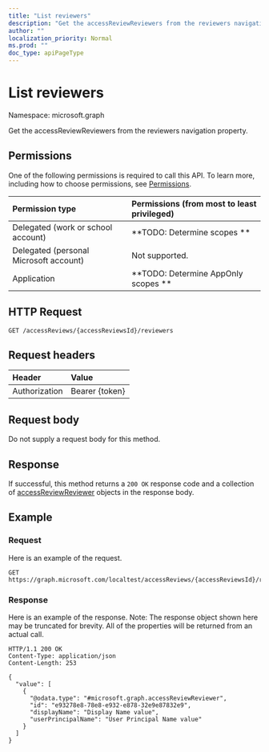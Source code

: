 ```yaml
---
title: "List reviewers"
description: "Get the accessReviewReviewers from the reviewers navigation property."
author: ""
localization_priority: Normal
ms.prod: ""
doc_type: apiPageType
---
```


# List reviewers

Namespace: microsoft.graph

Get the accessReviewReviewers from the reviewers navigation property.

## Permissions
One of the following permissions is required to call this API. To learn more, including how to choose permissions, see [Permissions](/concepts/permissions-reference.md).

|Permission type|Permissions (from most to least privileged)|
|:---|:---|
|Delegated (work or school account)|**TODO: Determine scopes **|
|Delegated (personal Microsoft account)|Not supported.|
|Application|**TODO: Determine AppOnly scopes **|

## HTTP Request
<!-- {
  "blockType": "ignored"
}
-->
``` http
GET /accessReviews/{accessReviewsId}/reviewers
```

## Request headers
|Header|Value|
|:---|:---|
|Authorization|Bearer {token}|

## Request body
Do not supply a request body for this method.

## Response
If successful, this method returns a `200 OK` response code and a collection of [accessReviewReviewer](../resources/accessreviewreviewer.md) objects in the response body.

## Example

### Request
Here is an example of the request.
<!-- {
  "blockType": "request",
  "name": "get_accessreviewreviewer"
}
-->
``` http
GET https://graph.microsoft.com/localtest/accessReviews/{accessReviewsId}/reviewers
```

### Response
Here is an example of the response. Note: The response object shown here may be truncated for brevity. All of the properties will be returned from an actual call.
<!-- {
  "blockType": "response",
  "truncated": true,
  "@odata.type": "collection(microsoft.graph.accessreviewreviewer)"
}
-->
``` http
HTTP/1.1 200 OK
Content-Type: application/json
Content-Length: 253

{
  "value": [
    {
      "@odata.type": "#microsoft.graph.accessReviewReviewer",
      "id": "e93278e8-78e8-e932-e878-32e9e87832e9",
      "displayName": "Display Name value",
      "userPrincipalName": "User Principal Name value"
    }
  ]
}
```

